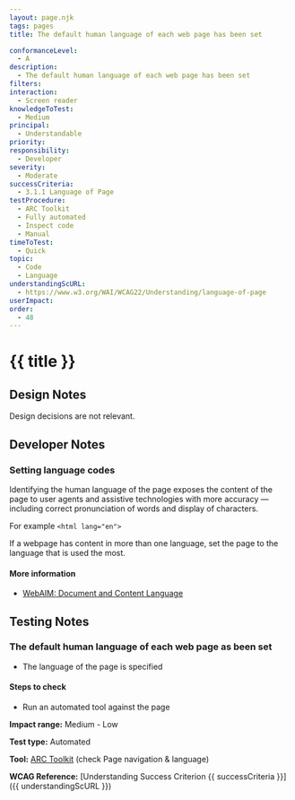 ```yaml
---
layout: page.njk
tags: pages
title: The default human language of each web page has been set

conformanceLevel:
  - A
description:
  - The default human language of each web page has been set
filters:
interaction:
  - Screen reader
knowledgeToTest:
  - Medium
principal:
  - Understandable
priority:
responsibility:
  - Developer
severity:
  - Moderate
successCriteria:
  - 3.1.1 Language of Page
testProcedure:
  - ARC Toolkit
  - Fully automated
  - Inspect code
  - Manual
timeToTest:
  - Quick
topic:
  - Code
  - Language
understandingScURL:
  - https://www.w3.org/WAI/WCAG22/Understanding/language-of-page
userImpact:
order:
  - 48
---
```


# {{ title }}

## Design Notes

Design decisions are not relevant.

## Developer Notes

### Setting language codes

Identifying the human language of the page exposes the content of the page to user agents and assistive technologies with more accuracy — including correct pronunciation of words and display of characters.

For example `<html lang="en">`

If a webpage has content in more than one language, set the page to the language that is used the most.

#### More information

- [WebAIM: Document and Content Language](https://webaim.org/techniques/language/)

## Testing Notes

### The default human language of each web page as been set

- The language of the page is specified

#### Steps to check

- Run an automated tool against the page

**Impact range:** Medium - Low

**Test type:** Automated

**Tool:** [ARC Toolkit](https://www.paciellogroup.com/toolkit/) (check Page navigation &amp; language)

**WCAG Reference:** [Understanding Success Criterion {{ successCriteria }}]({{ understandingScURL }})
